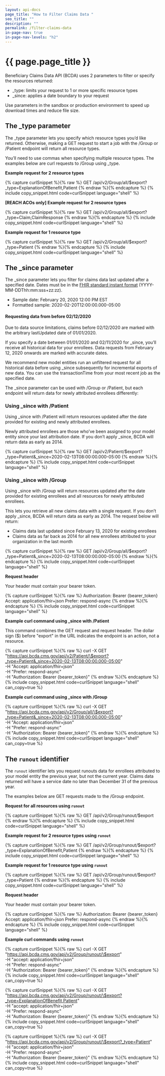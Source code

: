 ```yaml
---
layout: api-docs
page_title: "How to Filter Claims Data "
seo_title: ""
description: ""
permalink: /filter-claims-data
in-page-nav: true
in-page-nav-levels: "h2"
---
```


# {{ page.page_title }}

Beneficiary Claims Data API (BCDA) uses 2 parameters to filter or specify the resources returned: 

- _type: limits your request to 1 or more specific resource types
- _since: applies a date boundary to your request

Use parameters in the sandbox or production environment to speed up download times and reduce file size. 

## The _type parameter 

The _type parameter lets you specify which resource types you’d like returned. Otherwise, making a GET request to start a job with the /Group or /Patient endpoint will return all resource types.

You’ll need to use commas when specifying multiple resource types. The examples below are curl requests to /Group using _type. 

**Example request for 2 resource types**

<!-- snippet -->
{% capture curlSnippet %}{% raw %}
GET /api/v2/Group/all/$export?_type=ExplanationOfBenefit,Patient
{% endraw %}{% endcapture %}
{% include copy_snippet.html code=curlSnippet language="shell" %}

**[REACH ACOs only] Example request for 2 resource types**

<!-- snippet -->
{% capture curlSnippet %}{% raw %}
GET /api/v2/Group/all/$export?_type=Claim,ClaimResponse 
{% endraw %}{% endcapture %}
{% include copy_snippet.html code=curlSnippet language="shell" %}

**Example request for 1 resource type**

<!-- snippet -->
{% capture curlSnippet %}{% raw %}
GET /api/v2/Group/all/$export?_type=Patient
{% endraw %}{% endcapture %}
{% include copy_snippet.html code=curlSnippet language="shell" %}

## The _since parameter

The _since parameter lets you filter for claims data last updated after a specified date. Dates must be in the [FHIR standard instant format](https://www.hl7.org/fhir/datatypes.html#instant) (YYYY-MM-DDThh:mm:sss+zz:zz). 

- Sample date: February 20, 2020 12:00 PM EST
- Formatted sample: 2020-02-20T12:00:00.000-05:00

<div class="usa-alert usa-alert--warning">
    <div class="usa-alert__body">
        <h4 class="usa-alert__heading">Requesting data from before 02/12/2020</h4>
        <p class="usa-alert__text">Due to data source limitations, claims before 02/12/2020 are marked with the arbitrary lastUpdated date of 01/01/2020. </p>
        <p>If you specify a date between 01/01/2020 and 02/11/2020 for _since, you’ll receive all historical data for your enrollees. Data requests from February 12, 2020 onwards are marked with accurate dates.</p>
    </div>
</div>

We recommend new model entities run an unfiltered request for all historical data before using _since subsequently for incremental exports of new data. You can use the transactionTime from your most recent job as the specified date.

The _since parameter can be used with /Group or /Patient, but each endpoint will return data for newly attributed enrollees differently:

### Using _since with /Patient 

Using _since with /Patient will return resources updated after the date provided for existing and newly attributed enrollees. 

Newly attributed enrollees are those who’ve been assigned to your model entity since your last attribution date. If you don’t apply _since, BCDA will return data as early as 2014. 

<!-- snippet -->
{% capture curlSnippet %}{% raw %}
GET /api/v2/Patient/$export?_type=Patient&_since=2020-02-13T08:00:00.000-05:00
{% endraw %}{% endcapture %}
{% include copy_snippet.html code=curlSnippet language="shell" %}

### Using _since with /Group 

Using _since with /Group will return resources updated after the date provided for existing enrollees and all resources for newly attributed enrollees. 

This lets you retrieve all new claims data with a single request. If you don’t apply _since, BCDA will return data as early as 2014. The request  below will return: 

- Claims data last updated since February 13, 2020 for existing enrollees 
- Claims data as far back as 2014 for all new enrollees attributed to your organization in the last month

<!-- snippet -->
{% capture curlSnippet %}{% raw %}
GET /api/v2/Group/all/$export?_type=Patient&_since=2020-02-13T08:00:00.000-05:00
{% endraw %}{% endcapture %}
{% include copy_snippet.html code=curlSnippet language="shell" %}

**Request header**

Your header must contain your bearer token. 

<!-- snippet -->
{% capture curlSnippet %}{% raw %}
Authorization: Bearer {bearer_token}
Accept: application/fhir+json
Prefer: respond-async
{% endraw %}{% endcapture %}
{% include copy_snippet.html code=curlSnippet language="shell" %}

**Example curl command using _since with /Patient**

This command combines the GET request and request header. The dollar sign ($) before "export" in the URL indicates the endpoint is an action, not a resource.

<!-- snippet -->
{% capture curlSnippet %}{% raw %}
curl -X GET "https://api.bcda.cms.gov/api/v2/Patient/\$export?_type=Patient&_since=2020-02-13T08:00:00.000-05:00" \
    -H "Accept: application/fhir+json" \
    -H "Prefer: respond-async" \
    -H "Authorization: Bearer {bearer_token}"
{% endraw %}{% endcapture %}
{% include copy_snippet.html code=curlSnippet language="shell" can_copy=true %}

**Example curl command using _since with /Group** 

<!-- snippet -->
{% capture curlSnippet %}{% raw %}
curl -X GET "https://api.bcda.cms.gov/api/v2/Group/all/\$export?_type=Patient&_since=2020-02-13T08:00:00.000-05:00" \
    -H "Accept: application/fhir+json" \
    -H "Prefer: respond-async" \
    -H "Authorization: Bearer {bearer_token}"
{% endraw %}{% endcapture %}
{% include copy_snippet.html code=curlSnippet language="shell" can_copy=true %}

## The `runout` identifier

The `runout` identifier lets you request runouts data for enrollees attributed to your model entity the previous year, but not the current year. Claims data returned will have a service date no later than December 31 of the previous year.

The examples below are GET requests made to the /Group endpoint. 

**Request for all resources using `runout`** 

<!-- snippet -->
{% capture curlSnippet %}{% raw %}
GET /api/v2/Group/runout/$export
{% endraw %}{% endcapture %}
{% include copy_snippet.html code=curlSnippet language="shell" %}

**Example request for 2 resource types using `runout`**

<!-- snippet -->
{% capture curlSnippet %}{% raw %}
GET /api/v2/Group/runout/$export?_type=ExplanationOfBenefit,Patient
{% endraw %}{% endcapture %}
{% include copy_snippet.html code=curlSnippet language="shell" %}

**Example request for 1 resource type using `runout`**

<!-- snippet -->
{% capture curlSnippet %}{% raw %}
GET /api/v2/Group/runout/$export?_type=Patient
{% endraw %}{% endcapture %}
{% include copy_snippet.html code=curlSnippet language="shell" %}

**Request header**

Your header must contain your bearer token. 

<!-- snippet -->
{% capture curlSnippet %}{% raw %}
Authorization: Bearer {bearer_token}
Accept: application/fhir+json
Prefer: respond-async
{% endraw %}{% endcapture %}
{% include copy_snippet.html code=curlSnippet language="shell" %}

**Example curl commands using `runout`**

<!-- snippet -->
{% capture curlSnippet %}{% raw %}
curl -X GET "https://api.bcda.cms.gov/api/v2/Group/runout/\$export" \
    -H "accept: application/fhir+json" \
    -H "Prefer: respond-async" \
    -H "Authorization: Bearer {bearer_token}"
{% endraw %}{% endcapture %}
{% include copy_snippet.html code=curlSnippet language="shell" can_copy=true %}

<!-- snippet -->
{% capture curlSnippet %}{% raw %}
curl -X GET "https://api.bcda.cms.gov/api/v2/Group/runout/\$export?_type=ExplanationOfBenefit,Patient" \
    -H "accept: application/fhir+json" \
    -H "Prefer: respond-async" \
    -H "Authorization: Bearer {bearer_token}"
{% endraw %}{% endcapture %}
{% include copy_snippet.html code=curlSnippet language="shell" can_copy=true %}

<!-- snippet -->
{% capture curlSnippet %}{% raw %}
curl -X GET "https://api.bcda.cms.gov/api/v2/Group/runout/\$export?_type=Patient" \
    -H "accept: application/fhir+json" \
    -H "Prefer: respond-async" \
    -H "Authorization: Bearer {bearer_token}"
{% endraw %}{% endcapture %}
{% include copy_snippet.html code=curlSnippet language="shell" can_copy=true %}
